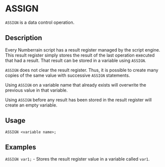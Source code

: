 # ASSIGN

`ASSIGN` is a data control operation.

## Description

Every Numberrain script has a result register managed by the script engine.
This result register simply stores the result of the last operation executed that had a result.
That result can be stored in a variable using `ASSIGN`.

`ASSIGN` does not clear the result register.
Thus, it is possible to create many copies of the same value with successive `ASSIGN` statements.

Using `ASSIGN` on a variable name that already exists will overwrite the previous value in that variable.

Using `ASSIGN` before any result has been stored in the result register will create an empty variable.

## Usage

`ASSIGN <variable name>;`

## Examples

`ASSIGN var1;` - Stores the result register value in a variable called `var1`.
